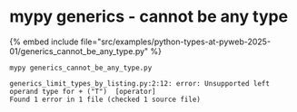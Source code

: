 # mypy generics - cannot be any type

{% embed include file="src/examples/python-types-at-pyweb-2025-01/generics_cannot_be_any_type.py" %}

```
mypy generics_cannot_be_any_type.py

generics_limit_types_by_listing.py:2:12: error: Unsupported left operand type for + ("T")  [operator]
Found 1 error in 1 file (checked 1 source file)
```


